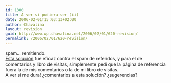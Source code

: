 ```yaml
---
id: 1300
title: A ver si pudiera ser (ii)
date: 2006-02-01T15:03:13+02:00
author: Chavalina
layout: revision
guid: http://www.wp.chavalina.net/2006/02/01/620-revision/
permalink: /2006/02/01/620-revision/
---
```

spam… remitiendo.  
<a href="http://www.chavalina.net/comentar.php?idpost=607&#038;q=spam" target="_blank">Esta solución</a> fue eficaz contra el spam de referidos, y para el de comentarios y libro de visitas, simplemente pedí que la página de referencia fuera la de mis comentarios o la de mi libro de visitas.  
A ver si me dura! &iquest;comentarios a esta solución? &iquest;sugerencias?